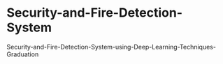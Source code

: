 # Security-and-Fire-Detection-System
Security-and-Fire-Detection-System-using-Deep-Learning-Techniques-Graduation
